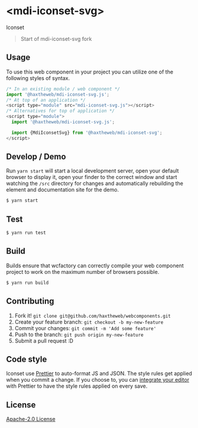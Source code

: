 # &lt;mdi-iconset-svg&gt;

Iconset
> Start of mdi-iconset-svg fork

## Usage
To use this web component in your project you can utilize one of the following styles of syntax.

```js
/* In an existing module / web component */
import '@haxtheweb/mdi-iconset-svg.js';
/* At top of an application */
<script type="module" src="mdi-iconset-svg.js"></script>
/* Alternatives for top of application */
<script type="module">
  import '@haxtheweb/mdi-iconset-svg.js';

  import {MdiIconsetSvg} from '@haxtheweb/mdi-iconset-svg';
</script>
```

## Develop / Demo
Run `yarn start` will start a local development server, open your default browser to display it, open your finder to the correct window and start watching the `/src` directory for changes and automatically rebuilding the element and documentation site for the demo.
```bash
$ yarn start
```

## Test

```bash
$ yarn run test
```

## Build
Builds ensure that wcfactory can correctly compile your web component project to
work on the maximum number of browsers possible.
```bash
$ yarn run build
```

## Contributing

1. Fork it! `git clone git@github.com/haxtheweb/webcomponents.git`
2. Create your feature branch: `git checkout -b my-new-feature`
3. Commit your changes: `git commit -m 'Add some feature'`
4. Push to the branch: `git push origin my-new-feature`
5. Submit a pull request :D

## Code style

Iconset  use [Prettier][prettier] to auto-format JS and JSON.  The style rules get applied when you commit a change.  If you choose to, you can [integrate your editor][prettier-ed] with Prettier to have the style rules applied on every save.

[prettier]: https://github.com/prettier/prettier/
[prettier-ed]: https://github.com/prettier/prettier/#editor-integration
[polyserve]: https://github.com/Polymer/polyserve
[web-component-tester]: https://github.com/Polymer/web-component-tester

## License
[Apache-2.0 License](http://opensource.org/licenses/Apache-2.0)